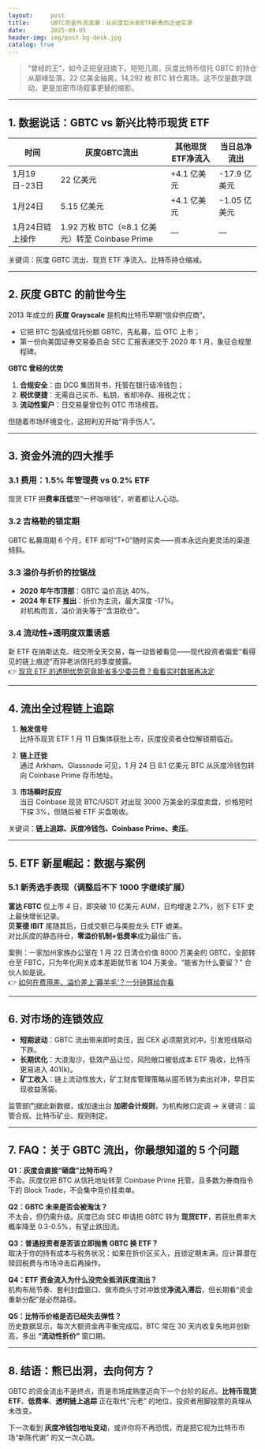 ```yaml
---
layout:     post
title:      GBTC资金外流浪潮：从灰度巨头到ETF新贵的迁徙实录
date:       2025-09-05
header-img: img/post-bg-desk.jpg
catalog: true
---
```


> “曾经的王”，如今正把皇冠摘下。短短几周，灰度比特币信托 GBTC 的持仓从巅峰坠落，22 亿美金抽离，14,292 枚 BTC 转仓离场。这不仅是数字跳动，更是加密市场叙事更替的缩影。

---

## 1. 数据说话：GBTC vs 新兴比特币现货 ETF

| 时间 | 灰度GBTC流出 | 其他现货ETF净流入 | 当日总净流出 |
|------|--------------|-------------------|--------------|
| 1月19日-23日 | 22 亿美元 | +4.1 亿美元 | -17.9 亿美元 |
| 1月24日 | 5.15 亿美元 | +4.1 亿美元 | -1.05 亿美元 |  
| 1月24日链上操作 | 1.92 万枚 BTC（≈8.1 亿美元）转至 Coinbase Prime | — | — |

关键词：灰度 GBTC 流出、现货 ETF 净流入、比特币持仓缩减。

---

## 2. 灰度 GBTC 的前世今生

2013 年成立的 **灰度 Grayscale** 是机构比特币早期“信仰供应商”。  
- 它把 BTC 包装成信托份额 GBTC，先私募，后 OTC 上市；  
- 第一份向美国证券交易委员会 SEC 汇报表递交于 2020 年 1 月，象征合规里程碑。  

**GBTC 曾经的优势**  
1. **合规安全**：由 DCG 集团背书，托管在银行级冷钱包；  
2. **税优便捷**：无需自己买币、私钥，省却冷存、报税之忧；  
3. **流动性窗户**：日交易量曾位列 OTC 市场榜首。  

但随着市场环境变化，这把利刃开始“背手伤人”。

---

## 3. 资金外流的四大推手

### 3.1 费用：1.5% 年管理费 vs 0.2% ETF  
现货 ETF 把**费率压低**至“一杯咖啡钱”，听着都让人心动。

### 3.2 吉格勒的锁定期  
GBTC 私募周期 6 个月，ETF 却可“T+0”随时买卖——资本永远向更灵活的渠道倾斜。

### 3.3 溢价与折价的拉锯战  
- **2020 年牛市顶部**：GBTC 溢价高达 40%。  
- **2024 年 ETF 推出**：折价为主流，最大深度 -17%。  
对机构而言，溢价消失等于“含泪砍仓”。

### 3.4 流动性+透明度双重诱惑  
新 ETF 在纳斯达克、纽交所全天交易，每一动皆被看见——现代投资者偏爱“看得见的链上痕迹”而非老派信托的季度披露。  
👉 [现货 ETF 的透明优势究竟能省多少委员费？看看实时数据再决定](https://okxdog.com/)

---

## 4. 流出全过程链上追踪

1. **触发信号**  
   比特币现货 ETF 1 月 11 日集体获批上市，灰度投资者仓位解锁期临近。

2. **链上迁徙**  
   通过 Arkham、Glassnode 可见，1 月 24 日 8.1 亿美元 BTC 从灰度冷钱包转向 Coinbase Prime 存币地址。

3. **市场瞬时反应**  
   当日 Coinbase 现货 BTC/USDT 对出现 3000 万美金的深度卖盘，价格短时下探 3%，但随后被 ETF 买盘吸收。

关键词：**链上追踪、灰度冷钱包、Coinbase Prime、卖压**。

---

## 5. ETF 新星崛起：数据与案例

### 5.1 新秀选手表现（调整后不下 1000 字继续扩展）

**富达 FBTC** 仅上市 4 日，即突破 10 亿美元 AUM，日均增速 2.7%，创下 ETF 史上最快增长记录。  
**贝莱德 IBIT** 尾随其后，日成交额已与美股龙头 ETF 媲美。  
对比灰度的静态持仓，**零溢价机制+低费率**成为最佳广告。

案例：一家加州家族办公室在 1 月 22 日清仓价值 8000 万美金的 GBTC，全部转仓至 FBTC，只为年化网关成本差距就节省 104 万美金。“能省为什么要留？” 合伙人如是说。  
👉 [如何在费用差、溢价差上‘薅羊毛’？一分钟算给你看](https://okxdog.com/)

---

## 6. 对市场的连锁效应

- **短期波动**：GBTC 流出带来即时卖压，因 CEX 必须期货对冲，引发短线联动下跌。  
- **长期优化**：大浪淘沙，低效产品让位，风险敞口被低成本 ETF 吸收，比特币更易进入 401(k)。  
- **矿工收入**：链上流动性放大，矿工财库管理策略从囤币转为卖出对冲，早日实现收益落袋。

监管部门据此新数据，或加速出台 **加密会计规则**，为机构敞口定调 → 关键词：监管合规、比特币矿业、规则制定。

---

## 7. FAQ：关于 GBTC 流出，你最想知道的 5 个问题

**Q1：灰度会直接“砸盘”比特币吗？**  
不会。灰度仅把 BTC 从信托地址转至 Coinbase Prime 托管，且多数为券商指令下的 Block Trade，不会集中竞价挂卖单。

**Q2：GBTC 未来是否会被淘汰？**  
不太会，但仍需升级。灰度已向 SEC 申请把 GBTC 转为 **现货ETF**，若获批费率大概率降至 0.3-0.5%，有望止跌回流。

**Q3：普通投资者是否该立即抛售 GBTC 换 ETF？**  
取决于你的持有成本与税务状况：如果在折价区买入，且锁定期未满，应计算潜在赎回税费与市场冲击后再操作。

**Q4：ETF 资金流入为什么没完全抵消灰度流出？**  
机构布局节奏、套利封盘窗口、做市商头寸对冲致使**净流入滞后**，但长期看“资金重新分配”是必然路径。

**Q5：比特币价格是否已经失去弹性？**  
历史数据显示，每次大额资金再平衡完成后，BTC 常在 30 天内收复失地并创新高，多出 **“流动性折价”** 窗口期。

---

## 8. 结语：熊已出洞，去向何方？

GBTC 的资金流出不是终点，而是市场成熟度迈向下一个台阶的起点。**比特币现货 ETF**、**低费率**、**透明链上追踪** 正在取代“元老” 的地位，投资者用脚投票的真理从未改变。  

下一次看到 **灰度冷钱包地址变动**，或许你将不再恐慌，而是把它视为比特币市场“新陈代谢” 的又一次心跳。